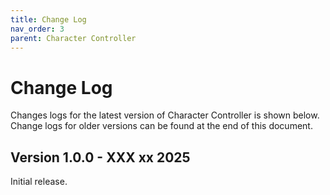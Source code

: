 ```yaml
---
title: Change Log
nav_order: 3
parent: Character Controller
---
```


# Change Log

Changes logs for the latest version of Character Controller is shown below. Change logs for older versions can be found at the end of this document.

## Version 1.0.0 - XXX xx 2025

Initial release.